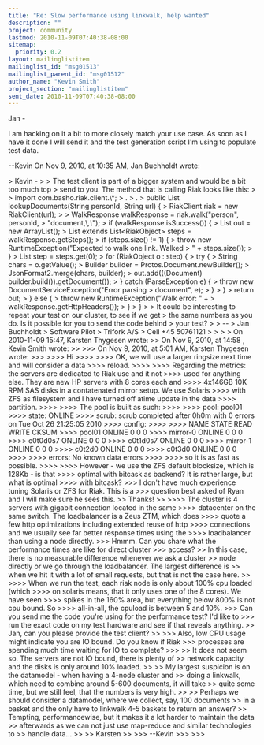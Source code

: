```yaml
---
title: "Re: Slow performance using linkwalk, help wanted"
description: ""
project: community
lastmod: 2010-11-09T07:40:38-08:00
sitemap:
  priority: 0.2
layout: mailinglistitem
mailinglist_id: "msg01513"
mailinglist_parent_id: "msg01512"
author_name: "Kevin Smith"
project_section: "mailinglistitem"
sent_date: 2010-11-09T07:40:38-08:00
---
```



Jan - 

I am hacking on it a bit to more closely match your use case. As soon as I have 
it done I will send it and the test generation script I'm using to populate 
test data.

--Kevin
On Nov 9, 2010, at 10:35 AM, Jan Buchholdt wrote:

&gt; Kevin -
&gt; 
&gt; The test client is part of a bigger system and would be a bit too much top 
&gt; send to you. The method that is calling Riak looks like this:
&gt; 
&gt; import com.basho.riak.client.\\*;
&gt; .
&gt; .
&gt; public List lookupDocuments(String personId, String url) {
&gt; RiakClient riak = new RiakClient(url);
&gt; 
&gt; WalkResponse walkResponse = riak.walk("person", personId, 
&gt; "document,\\_,\\_");
&gt; if (walkResponse.isSuccess()) {
&gt; List out = new ArrayList();
&gt; List extends List&lt;RiakObject&gt; steps = walkResponse.getSteps();
&gt; if (steps.size() != 1) {
&gt; throw new RuntimeException("Expected to walk one link. Walked 
&gt; " + steps.size());
&gt; }
&gt; List step = steps.get(0);
&gt; for (RiakObject o : step) {
&gt; try {
&gt; String chars = o.getValue();
&gt; Builder builder = Protos.Document.newBuilder();
&gt; JsonFormat2.merge(chars, builder);
&gt; out.add(((Document) builder.build()).getDocument());
&gt; } catch (ParseException e) {
&gt; throw new DocumentServiceException("Error parsing 
&gt; document", e);
&gt; }
&gt; }
&gt; return out;
&gt; } else {
&gt; throw new RuntimeException("Walk error: " + 
&gt; walkResponse.getHttpHeaders());
&gt; }
&gt; }
&gt; 
&gt; It could be interesting to repeat your test on our cluster, to see if we get 
&gt; the same numbers as you do. Is it possible for you to send the code behind 
&gt; your test?
&gt; 
&gt; --
&gt; Jan Buchholdt
&gt; Software Pilot
&gt; Trifork A/S
&gt; Cell +45 50761121
&gt; 
&gt; 
&gt; 
&gt; On 2010-11-09 15:47, Karsten Thygesen wrote:
&gt;&gt; On Nov 9, 2010, at 14:58 , Kevin Smith wrote:
&gt;&gt; 
&gt;&gt;&gt; On Nov 9, 2010, at 5:01 AM, Karsten Thygesen wrote:
&gt;&gt;&gt; 
&gt;&gt;&gt;&gt; Hi
&gt;&gt;&gt;&gt; 
&gt;&gt;&gt;&gt; OK, we will use a larger ringsize next time and will consider a data 
&gt;&gt;&gt;&gt; reload.
&gt;&gt;&gt;&gt; 
&gt;&gt;&gt;&gt; Regarding the metrics: the servers are dedicated to Riak use and it not 
&gt;&gt;&gt;&gt; used for anything else. They are new HP servers with 8 cores each and 
&gt;&gt;&gt;&gt; 4x146GB 10K RPM SAS disks in a contatenated mirror setup. We use Solaris 
&gt;&gt;&gt;&gt; with ZFS as filesystem and I have turned off atime update in the data 
&gt;&gt;&gt;&gt; partition.
&gt;&gt;&gt;&gt; 
&gt;&gt;&gt;&gt; The pool is built as such:
&gt;&gt;&gt;&gt; 
&gt;&gt;&gt;&gt; pool: pool01
&gt;&gt;&gt;&gt; state: ONLINE
&gt;&gt;&gt;&gt; scrub: scrub completed after 0h0m with 0 errors on Tue Oct 26 21:25:05 2010
&gt;&gt;&gt;&gt; config:
&gt;&gt;&gt;&gt; 
&gt;&gt;&gt;&gt; NAME STATE READ WRITE CKSUM
&gt;&gt;&gt;&gt; pool01 ONLINE 0 0 0
&gt;&gt;&gt;&gt; mirror-0 ONLINE 0 0 0
&gt;&gt;&gt;&gt; c0t0d0s7 ONLINE 0 0 0
&gt;&gt;&gt;&gt; c0t1d0s7 ONLINE 0 0 0
&gt;&gt;&gt;&gt; mirror-1 ONLINE 0 0 0
&gt;&gt;&gt;&gt; c0t2d0 ONLINE 0 0 0
&gt;&gt;&gt;&gt; c0t3d0 ONLINE 0 0 0
&gt;&gt;&gt;&gt; 
&gt;&gt;&gt;&gt; errors: No known data errors
&gt;&gt;&gt;&gt; 
&gt;&gt;&gt;&gt; so it is as fast as possible.
&gt;&gt;&gt;&gt; 
&gt;&gt;&gt;&gt; However - we use the ZFS default blocksize, which is 128Kb - is that 
&gt;&gt;&gt;&gt; optimal with bitcask as backend? It is rather large, but what is optimal 
&gt;&gt;&gt;&gt; with bitcask?
&gt;&gt;&gt; I don't have much experience tuning Solaris or ZFS for Riak. This is a 
&gt;&gt;&gt; question best asked of Ryan and I will make sure he sees this.
&gt;&gt; Thanks!
&gt;&gt; 
&gt;&gt;&gt;&gt; The cluster is 4 servers with gigabit connection located in the same 
&gt;&gt;&gt;&gt; datacenter on the same switch. The loadbalancer is a Zeus ZTM, which does 
&gt;&gt;&gt;&gt; quote a few http optimizations including extended reuse of http 
&gt;&gt;&gt;&gt; connections and we usually see far better response times using the 
&gt;&gt;&gt;&gt; loadbalancer than using a node directly.
&gt;&gt;&gt; Hmmm. Can you share what the performance times are like for direct cluster 
&gt;&gt;&gt; access?
&gt;&gt; In this case, there is no measurable difference whenever we ask a cluster 
&gt;&gt; node directly or we go through the loadbalancer. The largest difference is 
&gt;&gt; when we hit it with a lot of small requests, but that is not the case here.
&gt;&gt; 
&gt;&gt;&gt;&gt; When we run the test, each riak node is only about 100% cpu loaded (which 
&gt;&gt;&gt;&gt; on solaris means, that it only uses one of the 8 cores). We have seen 
&gt;&gt;&gt;&gt; spikes in the 160% area, but everything below 800% is not cpu bound. So 
&gt;&gt;&gt;&gt; all-in-all, the cpuload is between 5 and 10%.
&gt;&gt;&gt; Can you send me the code you're using for the performance test? I'd like to 
&gt;&gt;&gt; run the exact code on my test hardware and see if that reveals anything.
&gt;&gt; Jan, can you please provide the test client?
&gt;&gt; 
&gt;&gt;&gt; Also, low CPU usage might indicate you are IO bound. Do you know if Riak 
&gt;&gt;&gt; processes are spending much time waiting for IO to complete?
&gt;&gt;&gt; 
&gt;&gt; It does not seem so. The servers are not IO bound, there is plenty of 
&gt;&gt; network capacity and the disks is only around 10% loaded.
&gt;&gt; 
&gt;&gt; My largest suspicion is on the datamodel - when having a 4-node cluster and 
&gt;&gt; doing a linkwalk, which need to combine around 5-600 documents, it will take 
&gt;&gt; quite some time, but we still feel, that the numbers is very high.
&gt;&gt; 
&gt;&gt; Perhaps we should consider a datamodel, where we collect, say, 100 documents 
&gt;&gt; in a basket and the only have to linkwalk 4-5 baskets to return an answer? 
&gt;&gt; Tempting, performancewise, but it makes it a lot harder to maintain the data 
&gt;&gt; afterwards as we can not just use map-reduce and similar technologies to 
&gt;&gt; handle data...
&gt;&gt; 
&gt;&gt; Karsten
&gt;&gt; 
&gt;&gt;&gt; --Kevin
&gt;&gt;&gt; 
&gt;&gt;&gt; 
